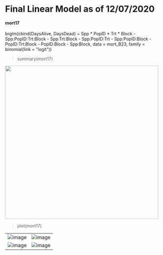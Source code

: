 # Final Linear Model as of 12/07/2020

#### mort17

brglm(cbind(DaysAlive, DaysDead) ~ Spp * PopID * Trt * Block - Spp:PopID:Trt:Block - Spp:Trt:Block - Spp:PopID:Trt - Spp:PopID:Block - PopID:Trt:Block - PopID:Block - Spp:Block, data = mort_B23, family = binomial(link = "logit"))

> summary(mort17)

<img src="https://github.com/FfionT/LittorinaThermal2019/blob/master/notebook/notebook_figures/mort17_summary.png" width="500">

> plot(mort17)

| | |
|---|---|
| ![image](https://github.com/FfionT/LittorinaThermal2019/blob/master/notebook/notebook_figures/mort17_plot1.png) | ![image](https://github.com/FfionT/LittorinaThermal2019/blob/master/notebook/notebook_figures/mort17_plot2.png) |
| ![image](https://github.com/FfionT/LittorinaThermal2019/blob/master/notebook/notebook_figures/mort17_plot3.png) | ![image](https://github.com/FfionT/LittorinaThermal2019/blob/master/notebook/notebook_figures/mort17_plot4.png) |